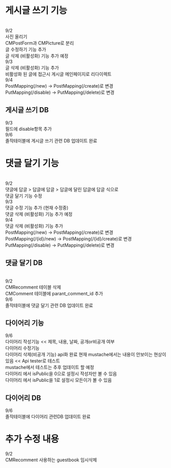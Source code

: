 <h1>게시글 쓰기 기능</h1><br>
9/2<br>
사진 올리기<br>
CMPostForm과 CMPicture로 분리<br>
글 수정하기 기능 추가<br>
글 삭제 (비활성화) 기능 추가 예정<br>
9/3<br>
글 삭제 (비활성화) 기능 추가<br>
비활성화 된 글에 접근시 게시글 메인페이지로 리다이렉트<br>
9/4<br>
PostMapping(/new) -> PostMapping(/create)로 변경<br>
PutMapping(/disable) -> PutMapping(/delete)로 변경<br>

<h2>게시글 쓰기 DB</h2>
9/3<br>
필드에 disable항목 추가<br>
9/6<br>
졸작테이블에 게시글 쓰기 관련 DB 업데이트 완료<br>

<h1>댓글 달기 기능</h1><br>
9/2<br>
댓글에 답글 > 답글에 답글 > 답글에 달린 답글에 답글 식으로<br>
댓글 달기 기능 수정<br>
9/3<br>
댓글 수정 기능 추가 (현재 수정중)<br>
댓글 삭제 (비활성화) 기능 추가 예정<br>
9/4<br>
댓글 삭제 (비활성화) 기능 추가<br>
PostMapping(/new) -> PostMapping(/create)로 변경<br>
PostMapping(/{id}/new) -> PostMapping(/{id}/create)로 변경<br>
PutMapping(/disable) -> PutMapping(/delete)로 변경<br>

<h2>댓글 달기 DB</h2><br>
9/2<br>
CMRecomment 테이블 삭제<br>
CMComment 테이블에 parant_comment_id 추가<br>
9/6<br>
졸작테이블에 댓글 달기 관련 DB 업데이트 완료<br>

<h2>다이어리 기능</h2>
9/6<br>
다이어리 작성기능 << 제목, 내용, 날짜, 공개or비공개 여부 <br>
다이어리 수정기능<br>
다이어리 삭제(비공개 기능) api화 완료
현재 mustache에서는 내용이 안보이는 현상이있음 << Api tester로 테스트<br>
mustache에서 테스트는 추후 업데이트 할 예정<br>
다이어리 에서 isPublic을 0으로 설정시 작성자만 볼 수 있음<br>
다이어리 에서 isPublic을 1로 설정시 모든이가 볼 수 있음<br>

<h2>다이어리 DB</h2>
9/6<br>
졸작테이블에 다이어리 관련DB 업데이트 완료<br>

<h1>추가 수정 내용</h1>
9/2<br>
CMRecomment 사용하는 guestbook 임시삭제
